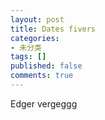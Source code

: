 ```yaml
---
layout: post
title: Dates fivers
categories:
- 未分类
tags: []
published: false
comments: true
---
```

<p>Edger vergeggg</p>
